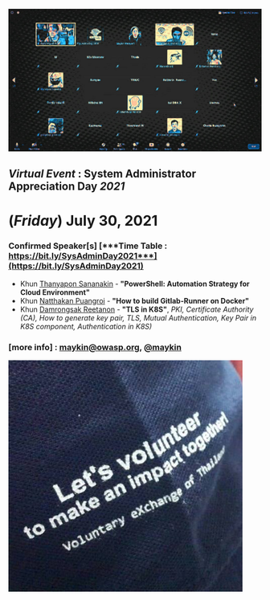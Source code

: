 
![](../2020/Group-of-2020.jpg "From SysAdminDay 2020 Virtual Event")

## ***Virtual Event*** : System Administrator Appreciation Day ***2021***
# **(*Friday*) July 30, 2021**

### Confirmed Speaker[s] [***Time Table : https://bit.ly/SysAdminDay2021***](https://bit.ly/SysAdminDay2021)
+ Khun [Thanyapon Sananakin](https://www.facebook.com/thanyapon) - **"PowerShell: Automation Strategy for Cloud Environment"**
+ Khun [Natthakan Puangroi](https://www.facebook.com/mayplepete) - **"How to build Gitlab-Runner on Docker"**
+ Khun [Damrongsak Reetanon](https://www.facebook.com/damrongsak) - **"TLS in K8S"**, *PKI, Certificate Authority (CA), How to generate key pair, TLS, Mutual Authentication, Key Pair in K8S component, Authentication in K8S)*

### [more info] : <maykin@owasp.org>, [@maykin](https://line.me/R/ti/p/%40maykin)

[![](Supporters/VolunteXTH.jpg "Thank you to our supporters")](https://VolunteX.github.io)

